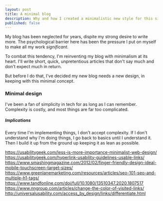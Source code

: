 ```yaml
---
layout: post
title: A minimal blog
description: Why and how I created a minimalistic new style for this site
published: false
---
```


My blog has been neglected for years, dispite my strong desire to write more. The psychological barrier here has been the pressure I put on myself to make all my work _significant_.

To combat this tendency, I'm reinventing my blog with minimalism at its heart. I'll write short, quick, unpretentious articles that don't say much and don't expect much in return.

But before I do that, I've decided my new blog needs a new design, in keeping with this minimal concept.

### Minimal design

I've been a fan of simplicity in tech for as long as I can remember. Complexity is costly, and most things are far too complicated.

##### Implications

Every time I'm implementing things, I don't accept complexity. If I don't understand why I'm doing things, I go back to basics until I understand it. Then I build it up from the ground up keeping it as lean as possible.

https://usabilitygeek.com/less-is-more-importance-minimalist-web-design/
https://usabilitygeek.com/hyperlink-usability-guidelines-usable-links/
https://www.smashingmagazine.com/2012/02/finger-friendly-design-ideal-mobile-touchscreen-target-sizes/
https://www.greenlanemarketing.com/resources/articles/seo-101-seo-and-multiple-h1-tags/
https://www.tandfonline.com/doi/full/10.1080/13510347.2020.1807517
https://www.nngroup.com/articles/change-the-color-of-visited-links/
http://universalusability.com/access_by_design/links/differentiate.html
